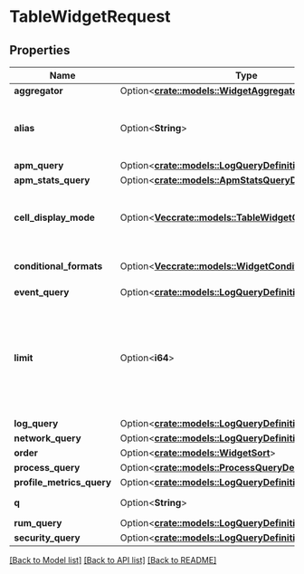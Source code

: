 # TableWidgetRequest

## Properties

Name | Type | Description | Notes
------------ | ------------- | ------------- | -------------
**aggregator** | Option<[**crate::models::WidgetAggregator**](WidgetAggregator.md)> |  | [optional]
**alias** | Option<**String**> | The column name (defaults to the metric name). | [optional]
**apm_query** | Option<[**crate::models::LogQueryDefinition**](LogQueryDefinition.md)> |  | [optional]
**apm_stats_query** | Option<[**crate::models::ApmStatsQueryDefinition**](ApmStatsQueryDefinition.md)> |  | [optional]
**cell_display_mode** | Option<[**Vec<crate::models::TableWidgetCellDisplayMode>**](TableWidgetCellDisplayMode.md)> | A list of display modes for each table cell. | [optional]
**conditional_formats** | Option<[**Vec<crate::models::WidgetConditionalFormat>**](WidgetConditionalFormat.md)> | List of conditional formats. | [optional]
**event_query** | Option<[**crate::models::LogQueryDefinition**](LogQueryDefinition.md)> |  | [optional]
**limit** | Option<**i64**> | For metric queries, the number of lines to show in the table. Only one request should have this property. | [optional]
**log_query** | Option<[**crate::models::LogQueryDefinition**](LogQueryDefinition.md)> |  | [optional]
**network_query** | Option<[**crate::models::LogQueryDefinition**](LogQueryDefinition.md)> |  | [optional]
**order** | Option<[**crate::models::WidgetSort**](WidgetSort.md)> |  | [optional]
**process_query** | Option<[**crate::models::ProcessQueryDefinition**](ProcessQueryDefinition.md)> |  | [optional]
**profile_metrics_query** | Option<[**crate::models::LogQueryDefinition**](LogQueryDefinition.md)> |  | [optional]
**q** | Option<**String**> | Query definition. | [optional]
**rum_query** | Option<[**crate::models::LogQueryDefinition**](LogQueryDefinition.md)> |  | [optional]
**security_query** | Option<[**crate::models::LogQueryDefinition**](LogQueryDefinition.md)> |  | [optional]

[[Back to Model list]](../README.md#documentation-for-models) [[Back to API list]](../README.md#documentation-for-api-endpoints) [[Back to README]](../README.md)



